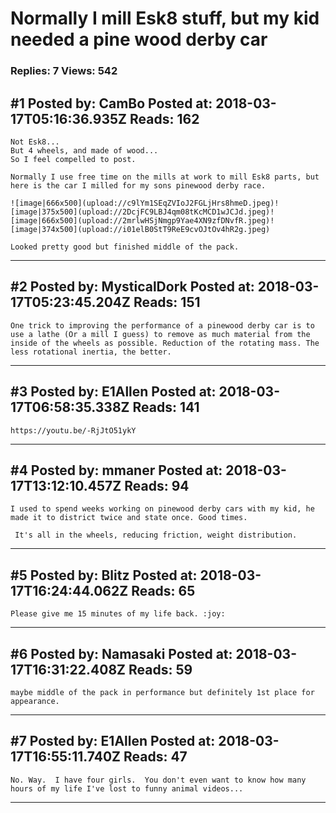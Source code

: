 # Normally I mill Esk8 stuff, but my kid needed a pine wood derby car

### Replies: 7 Views: 542

## \#1 Posted by: CamBo Posted at: 2018-03-17T05:16:36.935Z Reads: 162

```
Not Esk8...
But 4 wheels, and made of wood...
So I feel compelled to post.

Normally I use free time on the mills at work to mill Esk8 parts, but here is the car I milled for my sons pinewood derby race.

![image|666x500](upload://c9lYm1SEqZVIoJ2FGLjHrs8hmeD.jpeg)![image|375x500](upload://2DcjFC9LBJ4qm08tKcMCD1wJCJd.jpeg)![image|666x500](upload://2mrlwHSjNmgp9Yae4XN9zfDNvfR.jpeg)![image|374x500](upload://i01elB0StT9ReE9cvOJtOv4hR2g.jpeg)

Looked pretty good but finished middle of the pack.
```

---
## \#2 Posted by: MysticalDork Posted at: 2018-03-17T05:23:45.204Z Reads: 151

```
One trick to improving the performance of a pinewood derby car is to use a lathe (Or a mill I guess) to remove as much material from the inside of the wheels as possible. Reduction of the rotating mass. The less rotational inertia, the better.
```

---
## \#3 Posted by: E1Allen Posted at: 2018-03-17T06:58:35.338Z Reads: 141

```
https://youtu.be/-RjJtO51ykY
```

---
## \#4 Posted by: mmaner Posted at: 2018-03-17T13:12:10.457Z Reads: 94

```
I used to spend weeks working on pinewood derby cars with my kid, he made it to district twice and state once. Good times. 

 It's all in the wheels, reducing friction, weight distribution.
```

---
## \#5 Posted by: Blitz Posted at: 2018-03-17T16:24:44.062Z Reads: 65

```
Please give me 15 minutes of my life back. :joy:
```

---
## \#6 Posted by: Namasaki Posted at: 2018-03-17T16:31:22.408Z Reads: 59

```
maybe middle of the pack in performance but definitely 1st place for appearance.
```

---
## \#7 Posted by: E1Allen Posted at: 2018-03-17T16:55:11.740Z Reads: 47

```
No. Way.  I have four girls.  You don't even want to know how many hours of my life I've lost to funny animal videos...
```

---
